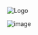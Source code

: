 ![Logo](https://github.com/raphaelaugustb/cstock.io/assets/66183690/93c005b9-7c60-4442-a4f1-1f3883d7863f)




![image](https://github.com/raphaelaugustb/cstock.io/assets/66183690/46f90089-c702-4f59-a1f6-ea79ab270117)


